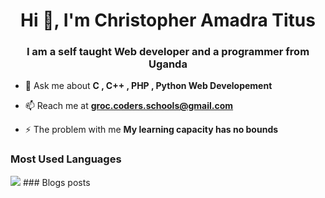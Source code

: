 <h1 align="center">Hi 👋, I'm Christopher Amadra Titus</h1>
<h3 align="center">I am a self taught Web developer and a programmer from Uganda</h3>

- 💬 Ask me about **C , C++ , PHP , Python Web Developement**

- 📫 Reach me at **groc.coders.schools@gmail.com**

- ⚡ The problem with me **My learning capacity has no bounds**
### Most Used Languages
<img src="https://github-readme-stats.vercel.app/api/top-langs/?username=kolynzb&layout=compact&theme=gotham&hide=jupyter%20notebook,c,scss&langs_count=10%22%20width=%22250%22%20alt=%22Python%22%20style=%22vertical-align:top;%20margin:4px;%20width:100%%22">
### Blogs posts


